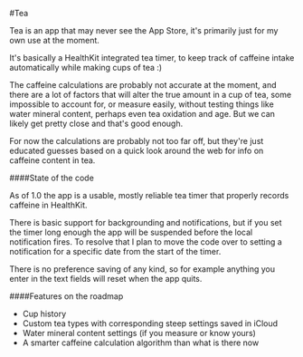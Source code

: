 #Tea

Tea is an app that may never see the App Store, it's primarily just for my own use at the moment.

It's basically a HealthKit integrated tea timer, to keep track of caffeine intake automatically while making cups of tea :)

The caffeine calculations are probably not accurate at the moment, and there are a lot of factors that will alter the true amount in a cup of tea, some impossible to account for, or measure easily, without testing things like water mineral content, perhaps even tea oxidation and age. But we can likely get pretty close and that's good enough.

For now the calculations are probably not too far off, but they're just educated guesses based on a quick look around the web for info on caffeine content in tea.

####State of the code

As of 1.0 the app is a usable, mostly reliable tea timer that properly records caffeine in HealthKit.

There is basic support for backgrounding and notifications, but if you set the timer long enough the app will be suspended before the local notification fires. To resolve that I plan to move the code over to setting a notification for a specific date from the start of the timer.

There is no preference saving of any kind, so for example anything you enter in the text fields will reset when the app quits.

####Features on the roadmap

* Cup history
* Custom tea types with corresponding steep settings saved in iCloud
* Water mineral content settings (if you measure or know yours)
* A smarter caffeine calculation algorithm than what is there now
